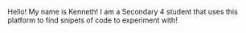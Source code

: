 Hello! My name is Kenneth! I am a Secondary 4 student that uses this platform to find snipets of code to experiment with!

<!---
Unfixabl3Error/Unfixabl3Error is a ✨ special ✨ repository because its `README.md` (this file) appears on your GitHub profile.
You can click the Preview link to take a look at your changes.
--->
